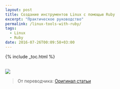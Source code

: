 ```yaml
---
layout: post
title: Создание инструментов Linux с помощью Ruby
excerpt: "Практическое руководство"
permalink: /linux-tools-with-ruby/
tags:
  - Linux
  - Ruby
date: 2016-07-26T00:09:58+03:00
---
```


{% include _toc.html %}

<br>
<img src="https://farm2.staticflickr.com/1480/23858108174_a5639151ceb_o.jpg">
<br>

> От переводчика: <a href="http://www.blackbytes.info/2016/06/linux-tools-with-ruby/" target="_blank">Оригинал статьи</a>


